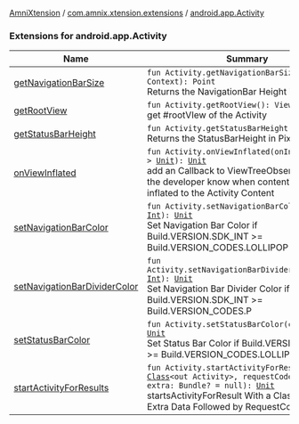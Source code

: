 [AmniXtension](../../index.md) / [com.amnix.xtension.extensions](../index.md) / [android.app.Activity](./index.md)

### Extensions for android.app.Activity

| Name | Summary |
|---|---|
| [getNavigationBarSize](get-navigation-bar-size.md) | `fun Activity.getNavigationBarSize(context: Context): Point`<br>Returns the NavigationBar Height in Pixels |
| [getRootView](get-root-view.md) | `fun Activity.getRootView(): View?`<br>get #rootVIew of the Activity |
| [getStatusBarHeight](get-status-bar-height.md) | `fun Activity.getStatusBarHeight(): `[`Int`](https://kotlinlang.org/api/latest/jvm/stdlib/kotlin/-int/index.html)<br>Returns the StatusBarHeight in Pixels |
| [onViewInflated](on-view-inflated.md) | `fun Activity.onViewInflated(onInflated: () -> `[`Unit`](https://kotlinlang.org/api/latest/jvm/stdlib/kotlin/-unit/index.html)`): `[`Unit`](https://kotlinlang.org/api/latest/jvm/stdlib/kotlin/-unit/index.html)<br>add an Callback to ViewTreeObserver which let the developer know when contentView is inflated to the Activity Content |
| [setNavigationBarColor](set-navigation-bar-color.md) | `fun Activity.setNavigationBarColor(color: `[`Int`](https://kotlinlang.org/api/latest/jvm/stdlib/kotlin/-int/index.html)`): `[`Unit`](https://kotlinlang.org/api/latest/jvm/stdlib/kotlin/-unit/index.html)<br>Set Navigation Bar Color if Build.VERSION.SDK_INT &gt;= Build.VERSION_CODES.LOLLIPOP |
| [setNavigationBarDividerColor](set-navigation-bar-divider-color.md) | `fun Activity.setNavigationBarDividerColor(color: `[`Int`](https://kotlinlang.org/api/latest/jvm/stdlib/kotlin/-int/index.html)`): `[`Unit`](https://kotlinlang.org/api/latest/jvm/stdlib/kotlin/-unit/index.html)<br>Set Navigation Bar Divider Color if Build.VERSION.SDK_INT &gt;= Build.VERSION_CODES.P |
| [setStatusBarColor](set-status-bar-color.md) | `fun Activity.setStatusBarColor(color: `[`Int`](https://kotlinlang.org/api/latest/jvm/stdlib/kotlin/-int/index.html)`): `[`Unit`](https://kotlinlang.org/api/latest/jvm/stdlib/kotlin/-unit/index.html)<br>Set Status Bar Color if Build.VERSION.SDK_INT &gt;= Build.VERSION_CODES.LOLLIPOP |
| [startActivityForResults](start-activity-for-results.md) | `fun Activity.startActivityForResults(cls: `[`Class`](http://docs.oracle.com/javase/6/docs/api/java/lang/Class.html)`<out Activity>, requestCode: `[`Int`](https://kotlinlang.org/api/latest/jvm/stdlib/kotlin/-int/index.html)`, extra: Bundle? = null): `[`Unit`](https://kotlinlang.org/api/latest/jvm/stdlib/kotlin/-unit/index.html)<br>startsActivityForResult With a Class Name and Extra Data Followed by RequestCode |
